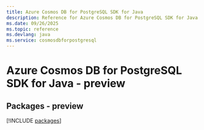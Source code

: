 ```yaml
---
title: Azure Cosmos DB for PostgreSQL SDK for Java
description: Reference for Azure Cosmos DB for PostgreSQL SDK for Java
ms.date: 09/26/2025
ms.topic: reference
ms.devlang: java
ms.service: cosmosdbforpostgresql
---
```

# Azure Cosmos DB for PostgreSQL SDK for Java - preview
## Packages - preview
[!INCLUDE [packages](cosmos-db-for-postgresql-index.md)]